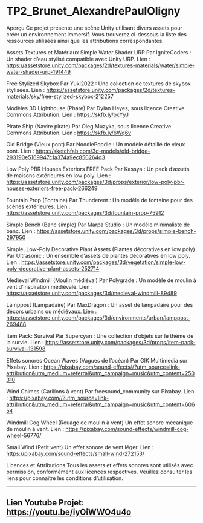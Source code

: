 # TP2_Brunet_AlexandrePaulOligny

Aperçu
Ce projet présente une scène Unity utilisant divers assets pour créer un environnement immersif. Vous trouverez ci-dessous la liste des ressources utilisées ainsi que les attributions correspondantes.

Assets
Textures et Matériaux
Simple Water Shader URP
Par IgniteCoders : Un shader d’eau stylisé compatible avec Unity URP.
Lien : https://assetstore.unity.com/packages/2d/textures-materials/water/simple-water-shader-urp-191449

Free Stylized Skybox
Par Yuki2022 : Une collection de textures de skybox stylisées.
Lien : https://assetstore.unity.com/packages/2d/textures-materials/sky/free-stylized-skybox-212257

Modèles 3D
Lighthouse (Phare)
Par Dylan Heyes, sous licence Creative Commons Attribution.
Lien : https://skfb.ly/oxYyJ

Pirate Ship (Navire pirate)
Par Oleg Muzyka, sous licence Creative Commons Attribution.
Lien : https://skfb.ly/6Wq6v

Old Bridge (Vieux pont)
Par NoodlePoodle : Un modèle détaillé de vieux pont.
Lien : https://sketchfab.com/3d-models/old-bridge-293190e5169947c1a374a9ec850264d3

Low Poly PBR Houses Exteriors FREE Pack
Par Kassya : Un pack d’assets de maisons extérieures en low poly.
Lien : https://assetstore.unity.com/packages/3d/props/exterior/low-poly-pbr-houses-exteriors-free-pack-266249

Fountain Prop (Fontaine)
Par Thunderent : Un modèle de fontaine pour des scènes extérieures.
Lien : https://assetstore.unity.com/packages/3d/fountain-prop-75912

Simple Bench (Banc simple)
Par Marpa Studio : Un modèle minimaliste de banc.
Lien : https://assetstore.unity.com/packages/3d/props/simple-bench-297950

Simple, Low-Poly Decorative Plant Assets (Plantes décoratives en low poly)
Par Ultrasonic : Un ensemble d’assets de plantes décoratives en low poly.
Lien : https://assetstore.unity.com/packages/3d/vegetation/simple-low-poly-decorative-plant-assets-252714

Medieval Windmill (Moulin médiéval)
Par Polygrade : Un modèle de moulin à vent d’inspiration médiévale.
Lien : https://assetstore.unity.com/packages/3d/medieval-windmill-89489

Lamppost (Lampadaire)
Par MaxDragon : Un asset de lampadaire pour des décors urbains ou médiévaux.
Lien : https://assetstore.unity.com/packages/3d/environments/urban/lamppost-269488

Item Pack: Survival
Par Supercyan : Une collection d’objets sur le thème de la survie.
Lien : https://assetstore.unity.com/packages/3d/props/item-pack-survival-131598

Effets sonores
Ocean Waves (Vagues de l’océan)
Par GIK Multimedia sur Pixabay.
Lien : https://pixabay.com/sound-effects//?utm_source=link-attribution&utm_medium=referral&utm_campaign=music&utm_content=250310

Wind Chimes (Carillons à vent)
Par freesound_community sur Pixabay.
Lien : https://pixabay.com//?utm_source=link-attribution&utm_medium=referral&utm_campaign=music&utm_content=60654

Windmill Cog Wheel (Rouage de moulin à vent)
Un effet sonore mécanique de moulin à vent.
Lien : https://pixabay.com/sound-effects/windmill-cog-wheel-56776/

Small Wind (Petit vent)
Un effet sonore de vent léger.
Lien : https://pixabay.com/sound-effects/small-wind-272153/

Licences et Attributions
Tous les assets et effets sonores sont utilisés avec permission, conformément aux licences respectives. Veuillez consulter les liens pour connaître les conditions d’utilisation.


-------------------------------
Lien Youtube Projet:
https://youtu.be/iyOiWWO4u4o
-------------------------------